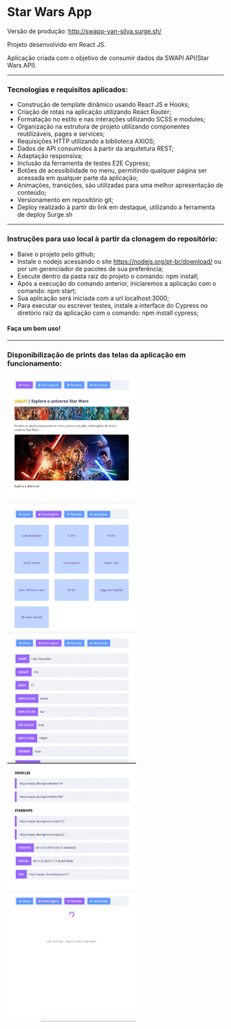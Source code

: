 <h1>Star Wars App</h1>

Versão de produção: <a>http://swapp-yan-silva.surge.sh/</a>

<p>Projeto desenvolvido em React JS.</p>
<p>Aplicação criada com o objetivo de consumir dados da SWAPI API(Star Wars API).</p>

<hr></hr>

<h3>Tecnologias e requisitos aplicados:</h3>
	
- Construção de template dinâmico usando React JS e Hooks;
- Criação de rotas na aplicação utilizando React Router;
- Formatação no estilo e nas interações utilizando SCSS e modules;
- Organização na estrutura de projeto utilizando componentes reutilizáveis, pages e services;
- Requisições HTTP utilizando a biblioteca AXIOS;
- Dados de API consumidos à partir da arquitetura REST;
- Adaptação responsiva;
- Inclusão da ferramenta de testes E2E Cypress;
- Botões de acessibilidade no menu, permitindo qualquer página ser acessada em qualquer parte da aplicação;
- Animações, transições, são utilizadas para uma melhor apresentação de conteúdo;
- Versionamento em repositório git;
- Deploy realizado à partir do link em destaque, utilizando a ferramenta de deploy Surge.sh

<hr></hr>

<h3>Instruções para uso local à partir da clonagem do repositório:</h3>

- Baixe o projeto pelo github;
- Instale o nodejs acessando o site https://nodejs.org/pt-br/download/ ou por um gerenciador de pacotes de sua preferência;
- Execute dentro da pasta raiz do projeto o comando: npm install;
- Após a execução do comando anterior, iniciaremos a aplicação com o comando: npm start;
- Sua aplicação será iniciada com a url localhost:3000;
- Para executar ou escrever testes, instale a interface do Cypress no diretório raiz da aplicação com o comando: npm install cypress;

<h4>Faça um bom uso!</h4>

<hr></hr>

<h3>Disponibilização de prints das telas da aplicação em funcionamento:</h3>

<img align="left" width="300" height="300" src="src/assets/img/prints/1.png">
<img align="left" width="300" height="300" src="src/assets/img/prints/2.png">
<img align="left" width="300" height="300" src="src/assets/img/prints/3.png">
<img align="left" width="300" height="300" src="src/assets/img/prints/4.png">
<img align="left" width="300" height="300" src="src/assets/img/prints/5.png">
